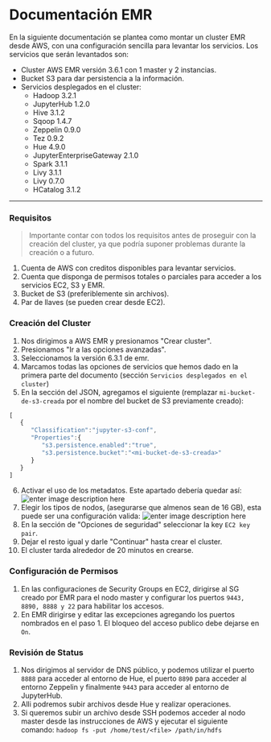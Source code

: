 
# Documentación EMR
En la siguiente documentación se plantea como montar un cluster EMR desde AWS, con una configuración sencilla para levantar los servicios. Los servicios que serán levantados son:

 - Cluster AWS EMR versión 3.6.1 con 1 master y 2 instancias.
 - Bucket S3 para dar persistencia a la información.
 - Servicios desplegados en el cluster:
	 - Hadoop 3.2.1
	 - JupyterHub 1.2.0
	 - Hive 3.1.2
	 - Sqoop 1.4.7
	 - Zeppelin 0.9.0
	 - Tez 0.9.2
	 - Hue 4.9.0
	 - JupyterEnterpriseGateway 2.1.0
	 - Spark 3.1.1
	 - Livy 3.1.1
	 - Livy 0.7.0
	 - HCatalog 3.1.2
---
### Requisitos

> Importante contar con todos los requisitos antes de proseguir con la creación del cluster, ya que podría suponer problemas durante la creación o a futuro.

1. Cuenta de AWS con creditos disponibles para levantar servicios.
2. Cuenta que disponga de permisos totales o parciales para acceder a los servicios EC2, S3 y EMR.
3. Bucket de S3 (preferiblemente sin archivos).
4. Par de llaves (se pueden crear desde EC2).

### Creación del Cluster

1. Nos dirigimos a AWS EMR y presionamos "Crear cluster".
2. Presionamos "Ir a las opciones avanzadas".
3. Seleccionamos la versión 6.3.1 de emr.
4. Marcamos todas las opciones de servicios que hemos dado en la primera parte del documento (sección `Servicios desplegados en el cluster`)
5. En la sección del JSON, agregamos el siguiente (remplazar `mi-bucket-de-s3-creada` por el nombre del bucket de S3 previamente creado):
```javascript
[
   {
      "Classification":"jupyter-s3-conf",
      "Properties":{
         "s3.persistence.enabled":"true",
         "s3.persistence.bucket":"<mi-bucket-de-s3-creada>"
      }
   }
]
```
6. Activar el uso de los metadatos. Este apartado debería quedar así:
![enter image description here](https://imgur.com/hSKS51k.png)
7. Elegir los tipos de nodos, (asegurarse que almenos sean de 16 GB), esta puede ser una configuración valida:
![enter image description here](https://imgur.com/JR64c7t.png)
8. En la sección de "Opciones de seguridad" seleccionar la key `EC2 key pair`.
9. Dejar el resto igual y darle "Continuar" hasta crear el cluster. 
10. El cluster tarda alrededor de 20 minutos en crearse. 

### Configuración de Permisos

1. En las configuraciones de Security Groups en EC2, dirigirse al SG creado por EMR para el nodo master y configurar los puertos `9443, 8890, 8888 y 22` para habilitar los accesos.
2. En EMR dirigirse y editar las excepciones agregando los puertos nombrados en el paso 1. El bloqueo del acceso publico debe dejarse en `On`.

### Revisión de Status

1. Nos dirigimos al servidor de DNS público, y podemos utilizar el puerto `8888` para acceder al entorno de Hue, el puerto `8890` para acceder al entorno Zeppelin y finalmente `9443` para acceder al entorno de JupyterHub.
2.  Alli podremos subir archivos desde Hue y realizar operaciones.
3. Si queremos subir un archivo desde SSH podemos acceder al nodo master desde las instrucciones de AWS y  ejecutar el siguiente comando: `hadoop fs -put /home/test/<file> /path/in/hdfs` 
